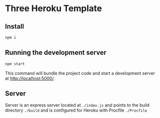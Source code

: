 # Three Heroku Template

## Install
```bash
npm i
```
## Running the development server

```bash
npm start
```

This command will bundle the project code and start a development server at [http://localhost:5000/](http://localhost:5000/). 

## Server
Server is an express server located at `./index.js` 
and points to the build directory `./build`
and is configured for Heroku with Procfile `./Procfile`
